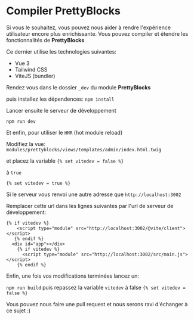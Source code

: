 # Compiler PrettyBlocks

Si vous le souhaitez, vous pouvez nous aider à rendre l'expérience utilisateur encore plus enrichissante. 
Vous pouvez compiler et étendre les fonctionnalités de **PrettyBlocks** 

Ce dernier utilise les technologies suivantes: 

- Vue 3 
- Tailwind CSS
- ViteJS (bundler)

Rendez vous dans le dossier `_dev` du module **PrettyBlocks** 

puis installez les dépendences: 
`npm install`

Lancer ensuite le serveur de développement

`npm run dev`

Et enfin, pour utiliser le `HMR` (hot module reload)

Modifiez la vue: `modules/prettyblocks/views/templates/admin/index.html.twig`

et placez la variable `{% set vitedev = false %}`

à `true`

`{% set vitedev = true %}`

Si le serveur vous renvoi une autre adresse que  `http://localhost:3002`

Remplacer cette url dans les lignes suivantes par l'url de serveur de développement:
```twig
{% if vitedev %}
    <script type="module" src="http://localhost:3002/@vite/client"></script> 
   {% endif %}
  <div id="app"></div>
    {% if vitedev %}
      <script type="module" src="http://localhost:3002/src/main.js"></script>
    {% endif %}
```

Enfin, une fois vos modifications terminées lancez un:

`npm run build` 
puis repassez la variable `vitedev` à false `{% set vitedev = false %}`

Vous pouvez nous faire une pull request et nous serons ravi d'échanger à ce sujet :) 

